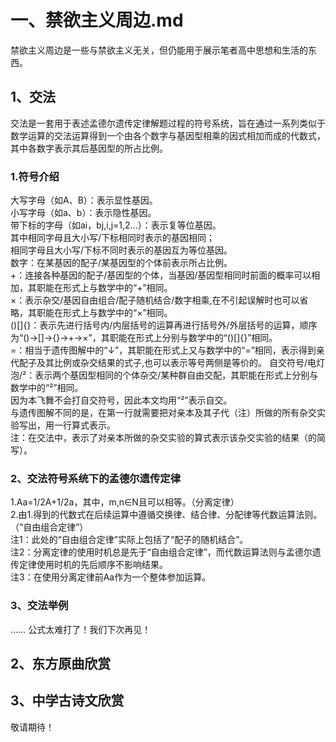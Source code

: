 # 一、禁欲主义周边.md
禁欲主义周边是一些与禁欲主义无关，但仍能用于展示笔者高中思想和生活的东西。
## 1、交法
交法是一套用于表述孟德尔遗传定律解题过程的符号系统，旨在通过一系列类似于数学运算的交法运算得到一个由各个数字与基因型相乘的因式相加而成的代数式，其中各数字表示其后基因型的所占比例。  
### 1.符号介绍
大写字母（如A、B）：表示显性基因。  
小写字母（如a、b）：表示隐性基因。  
带下标的字母（如ai，bj,i,j=1,2…）：表示复等位基因。  
其中相同字母且大小写/下标相同时表示的基因相同；  
相同字母且大小写/下标不同时表示的基因互为等位基因。  
数字：在某基因的配子/某基因型的个体前表示所占比例。  
+：连接各种基因的配子/基因型的个体，当基因/基因型相同时前面的概率可以相加，其职能在形式上与数学中的“+”相同。  
×：表示杂交/基因自由组合/配子随机结合/数字相乘,在不引起误解时也可以省略，其职能在形式上与数学中的“×”相同。  
()[]{}：表示先进行括号内/内层括号的运算再进行括号外/外层括号的运算，顺序为“()→[]→{}→+→×”，其职能在形式上分别与数学中的“()[]{}”相同。  
=：相当于遗传图解中的“↓”，其职能在形式上又与数学中的“=”相同，表示得到亲代配子及其比例或杂交结果的式子,也可以表示等号两侧是等价的。
自交符号/电灯泡/²：表示两个基因型相同的个体杂交/某种群自由交配，其职能在形式上分别与数学中的“²”相同。  
因为本飞舞不会打自交符号，因此本文均用“²”表示自交。  
与遗传图解不同的是，在第一行就需要把对亲本及其子代（注）所做的所有杂交实验写出，用一行算式表示。  
注：在交法中，表示了对亲本所做的杂交实验的算式表示该杂交实验的结果（的简写）。
### 2、交法符号系统下的孟德尔遗传定律
1.Aa=1/2A+1/2a，其中，m,n∈N且可以相等。（分离定律）  
2.由1.得到的代数式在后续运算中遵循交换律、结合律、分配律等代数运算法则。（“自由组合定律”）  
注1：此处的“自由组合定律”实际上包括了“配子的随机结合”。  
注2：分离定律的使用时机总是先于“自由组合定律”，而代数运算法则与孟德尔遗传定律使用时机的先后顺序不影响结果。  
注3：在使用分离定律前Aa作为一个整体参加运算。
### 3、交法举例
……
公式太难打了！我们下次再见！
## 2、东方原曲欣赏
## 3、中学古诗文欣赏
敬请期待！
